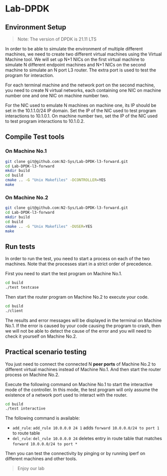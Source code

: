 # Lab-DPDK

## Environment Setup

> Note: The version of DPDK is 21.11 LTS

In order to be able to simulate the environment of multiple different machines, we need to create two different virtual machines using the Virtual Machine tool.
We will set up N+1 NICs on the first virtual machine to simulate N different endpoint machines and N+1 NICs on the second machine to simulate an N port L3 router.
The extra port is used to test the program for interaction.

For each terminal machine and the network port on the second machine, you need to create N virtual networks, each containing one NIC on machine number one and one NIC on machine number two.

For the NIC used to emulate N machines on machine one, its IP should be set in the 10.1.1.0/24 IP domain.
Set the IP of the NIC used to test program interactions to 10.1.0.1. On machine number two, set the IP of the NIC used to test program interactions to 10.1.0.2.

## Compile Test tools

### On Machine No.1

``` bash
git clone git@github.com:N2-Sys/Lab-DPDK-l3-forward.git
cd Lab-DPDK-l3-forward
mkdir build
cd build
cmake .. -G "Unix Makefiles" -DCONTROLLER=YES
make
```

### On Machine No.2

``` bash
git clone git@github.com:N2-Sys/Lab-DPDK-l3-forward.git
cd Lab-DPDK-l3-forward
mkdir build
cd build
cmake .. -G "Unix Makefiles" -DUSER=YES
make
```

## Run tests

In order to run the test, you need to start a process on each of the two machines.
Note that the processes start in a strict order of precedence.

First you need to start the test program on Machine No.1.

``` bash
cd build
./test testcase
```

Then start the router program on Machine No.2 to execute your code.

``` bash
cd build
./client
```

The results and error messages will be displayed in the terminal on Machine No.1.
If the error is caused by your code causing the program to crash, then we will not be able to detect the cause of the error and you will need to check it yourself on Machine No.2.

## Practical scenario testing

You just need to connect the connected N **peer ports** of Machine No.2 to different virtual machines instead of Machine No.1.
And then start the router process on Machine No.2.

Execute the following command on Machine No.1 to start the interactive mode of the controller. In this mode, the test program will only assume the existence of a network port used to interact with the router.

``` bash
cd build
./test interactive
```

The following command is available:

* `add_rule`: `add_rule 10.0.0.0 24 1` adds `forward 10.0.0.0/24 to port 1` to route table
* `del_rule`: `del_rule 10.0.0.0 24` deletes entry in route table that matches `forward 10.0.0.0/24 to port *`

Then you can test the connectivity by pinging or by running iperf on different machines and other tools.

> Enjoy our lab
